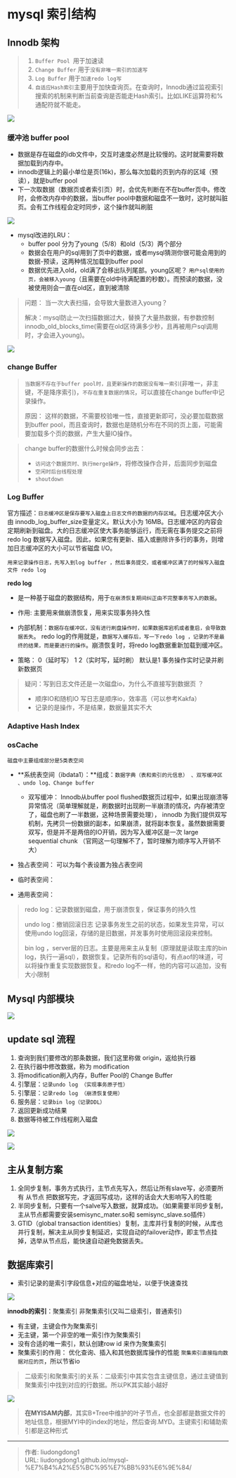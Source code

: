 # mysql 索引结构


## Innodb 架构

> 1. `Buffer Pool `用于加速读
> 2. `Change Buffer` 用于`没有非唯一索引的加速写`
> 3. `Log Buffer` 用于`加速redo log写`
> 4. `自适应Hash索引`主要用于加快查询页。在查询时，Innodb通过监视索引搜索的机制来判断当前查询是否能走Hash索引。比如LIKE运算符和% 通配符就不能走。

![](https://upload-images.jianshu.io/upload_images/24630328-701b5738c2cb5ce3.png?imageMogr2/auto-orient/strip%7CimageView2/2/w/1240)

### 缓冲池 buffer pool

- 数据是存在磁盘的idb文件中，交互时速度必然是比较慢的。这时就需要将数据加载到内存中。
- innodb逻辑上的最小单位是页(16k)，那么每次加载的页到内存的区域（预读），就是buffer pool
- 下一次取数据（数据页或者索引页）时，会优先判断在不在buffer页中。修改时，会修改内存中的数据，当buffer pool中数据和磁盘不一致时，这时就叫脏页。会有工作线程会定时同步，这个操作就叫刷脏

![](../../../../blogimgv2022/image-20220730231513666.png)

- mysql改进的LRU：
  - buffer pool 分为了young（5/8）和old（5/3）两个部分
  - 数据会在用户的sql用到了页中的数据，或者mysql猜测你很可能会用到的数据-预读，这两种情况加载到buffer pool
  -  数据优先进入old，old满了会移出队列尾部。young区呢？ `用户sql使用的页，会被移入young`（且需要在old中待满配置的秒数）。而预读的数据，没被使用则会一直在old区，直到被清除

> 问题： 当一次大表扫描，会导致大量数进入young？ 
>
> 解决：mysql防止一次扫描数据过大，替换了大量热数据，有参数控制 innodb_old_blocks_time(需要在old区待满多少秒，且再被用户sql调用时，才会进入young)。

![](../../../../blogimgv2022/image-20220730232330078.png)

### **change Buffer**

> `当数据不存在于buffer pool时，且更新操作的数据没有唯一索引`(非唯一，非主键，不是降序索引)，`不存在重复数据的情况`，可以直接在change buffer中记录操作。
>
> 原因： 这样的数据，不需要校验唯一性，直接更新即可，没必要加载数据到buffer pool，而且查询时，数据也是随机分布在不同的页上面，可能需要加载多个页的数据，产生大量IO操作。
>

> change buffer的数据什么时候会同步出去：
>
> - `访问这个数据页时、执行merge操作`，将修改操作合并，后面同步到磁盘
> - `空闲时后台线程处理`
> - `shoutdown `

### Log Buffer

官方描述：`日志缓冲区是保存要写入磁盘上日志文件的数据的内存区域`。日志缓冲区大小由 innodb_log_buffer_size变量定义。默认大小为 16MB。日志缓冲区的内容会定期刷新到磁盘。大的日志缓冲区使大事务能够运行，而无需在事务提交之前将redo log 数据写入磁盘。因此，如果您有更新、插入或删除许多行的事务，则增加日志缓冲区的大小可以节省磁盘 I/O。

`用来记录操作日志，先写入到log buffer ，然后事务提交，或者缓冲区满了的时候写入磁盘文件 redo log`

**redo log**

- 是一种基于磁盘的数据结构，用于`在崩溃恢复期间纠正由不完整事务写入的数据`。


- 作用: 主要用来做崩溃恢复，用来实现事务持久性


- 内部机制：`数据存在缓冲区，没有进行刷盘操作时，如果数据库宕机或者重启，会导致数据丢失`。 redo log的作用就是，`数据写入缓存后，写一下redo log ，记录的不是最终的结果，而是要进行的操作`。崩溃恢复时，将redo log数据重新加载到缓冲区。


- 策略： 0（延时写）  1  2（实时写，延时刷）  默认是1 事务操作实时记录并刷新数据页


> 疑问：写到日志文件还是一次磁盘io，为什么不直接写到数据页 ？  
>
> - 顺序IO和随机IO  写日志是顺序io，效率高（可以参考Kakfa）
> - 记录的是操作，不是结果，数据量其实不大 

### Adaptive Hash Index

### osCache

`磁盘中主要组成部分是5类表空间`

- **系统表空间（ibdata1）：**组成：`数据字典（表和索引的元信息） 、双写缓冲区 、undo log、Change buffer`
  - 双写缓冲： Innodb从buffer pool  flushed数据页过程中，如果出现崩溃等异常情况（简单理解就是，刷数据时出现刷一半崩溃的情况，内存被清空了，磁盘也刷了一半数据，这种场景需要处理），  innodb 为我们提供双写机制，先拷贝一份数据的副本，如果崩溃，就将副本恢复。虽然数据需要双写，但是并不是两倍的IO开销，因为写入缓冲区是一次 large sequential chunk （官网这一句理解不了，暂时理解为顺序写入开销不大）

- 独占表空间： 可以为每个表设置为独占表空间


- 临时表空间：


- 通用表空间：


> redo log：记录数据到磁盘，用于崩溃恢复，保证事务的持久性
>
> undo log：撤销回滚日志 记录事务发生之前的状态，如果发生异常，可以使用undo log回滚，存储的是旧数据，并发事务时使用回滚段来控制。
>
> bin log ，server层的日志。主要是用来主从复制（原理就是读取主库的bin log，执行一遍sql），数据恢复。记录所有的sql语句，有点aof的味道，可以将操作重复实现数据恢复。和redo log不一样，他的内容可以追加，没有大小限制
> 

## Mysql 内部模块

![](../../../../blogimgv2022/image-20220730231259644.png)

## update sql 流程

1. 查询到我们要修改的那条数据，我们这里称做 origin，返给执行器
2. 在执行器中修改数据，称为 modification
3. 将modification刷入内存，Buffer Pool的 Change Buffer
4. 引擎层：`记录undo log （实现事务原子性）`
5. 引擎层：`记录redo log （崩溃恢复使用）`
6. 服务层：`记录bin log（记录DDL）`
7. 返回更新成功结果
8. 数据等待被工作线程刷入磁盘

![](../../../../blogimgv2022/image-20220730233615993.png)

![](../../../../blogimgv2022/image-20220730233723652.png)

## 主从复制方案

1. 全同步复制，事务方式执行，主节点先写入，然后让所有slave写，必须要所有 从节点 把数据写完，才返回写成功，这样的话会大大影响写入的性能
2. 半同步复制，只要有一个salve写入数据，就算成功。（如果需要半同步复制，主从节点都需要安装semisync_mater.so和 semisync_slave.so插件）
3. GTID（global transaction identities）复制，主库并行复制的时候，从库也并行复制，解决主从同步复制延迟，实现自动的failover动作，即主节点挂掉，选举从节点后，能快速自动避免数据丢失。

## 数据库索引

- 索引记录的是索引字段信息+对应的磁盘地址，以便于快速查找

![](../../../../blogimgv2022/image-20220730233844301.png)

**innodb的索引**：聚集索引  非聚集索引(又叫二级索引，普通索引)

- 有主键，主键会作为聚集索引
- 无主键，第一个非空的唯一索引作为聚集索引
- 没有合适的唯一索引，默认创建row id 来作为聚集索引
- 聚集索引的作用： 优化查询、插入和其他数据库操作的性能 `聚集索引直接指向数据对应的页`，所以节省io 

> 二级索引和聚集索引的关系：二级索引中其实包含主键信息，通过主键值到聚集索引中找到对应的行数据。所以PK其实越小越好

![](../../../../blogimgv2022/image-20220730234019815.png)

> **在MYISAM内部**，其实B+Tree中维护的叶子节点，也全部都是数据文件的地址信息，根据MYI中的index的地址，然后查询.MYD。主键索引和辅助索引都是这种形式

---

> 作者: liudongdong1  
> URL: liudongdong1.github.io/mysql-%E7%B4%A2%E5%BC%95%E7%BB%93%E6%9E%84/  

